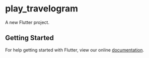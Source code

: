 # play_travelogram

A new Flutter project.

## Getting Started

For help getting started with Flutter, view our online
[documentation](https://flutter.io/).
